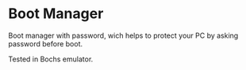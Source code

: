 # Boot Manager

Boot manager with password, wich helps to protect your PC by asking password before boot.

Tested in Bochs emulator.